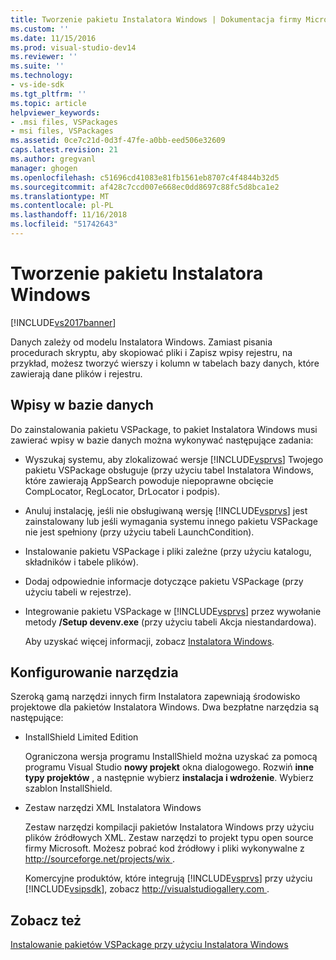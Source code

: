 ```yaml
---
title: Tworzenie pakietu Instalatora Windows | Dokumentacja firmy Microsoft
ms.custom: ''
ms.date: 11/15/2016
ms.prod: visual-studio-dev14
ms.reviewer: ''
ms.suite: ''
ms.technology:
- vs-ide-sdk
ms.tgt_pltfrm: ''
ms.topic: article
helpviewer_keywords:
- .msi files, VSPackages
- msi files, VSPackages
ms.assetid: 0ce7c21d-0d3f-47fe-a0bb-eed506e32609
caps.latest.revision: 21
ms.author: gregvanl
manager: ghogen
ms.openlocfilehash: c51696cd41083e81fb1561eb8707c4f4844b32d5
ms.sourcegitcommit: af428c7ccd007e668ec0dd8697c88fc5d8bca1e2
ms.translationtype: MT
ms.contentlocale: pl-PL
ms.lasthandoff: 11/16/2018
ms.locfileid: "51742643"
---
```

# <a name="authoring-a-windows-installer-package"></a>Tworzenie pakietu Instalatora Windows
[!INCLUDE[vs2017banner](../../includes/vs2017banner.md)]

Danych zależy od modelu Instalatora Windows. Zamiast pisania procedurach skryptu, aby skopiować pliki i Zapisz wpisy rejestru, na przykład, możesz tworzyć wierszy i kolumn w tabelach bazy danych, które zawierają dane plików i rejestru.  
  
## <a name="database-entries"></a>Wpisy w bazie danych  
 Do zainstalowania pakietu VSPackage, to pakiet Instalatora Windows musi zawierać wpisy w bazie danych można wykonywać następujące zadania:  
  
- Wyszukaj systemu, aby zlokalizować wersje [!INCLUDE[vsprvs](../../includes/vsprvs-md.md)] Twojego pakietu VSPackage obsługuje (przy użyciu tabel Instalatora Windows, które zawierają AppSearch powoduje niepoprawne obcięcie CompLocator, RegLocator, DrLocator i podpis).  
  
- Anuluj instalację, jeśli nie obsługiwaną wersję [!INCLUDE[vsprvs](../../includes/vsprvs-md.md)] jest zainstalowany lub jeśli wymagania systemu innego pakietu VSPackage nie jest spełniony (przy użyciu tabeli LaunchCondition).  
  
- Instalowanie pakietu VSPackage i pliki zależne (przy użyciu katalogu, składników i tabele plików).  
  
- Dodaj odpowiednie informacje dotyczące pakietu VSPackage (przy użyciu tabeli w rejestrze).  
  
- Integrowanie pakietu VSPackage w [!INCLUDE[vsprvs](../../includes/vsprvs-md.md)] przez wywołanie metody **/Setup devenv.exe** (przy użyciu tabeli Akcja niestandardowa).  
  
  Aby uzyskać więcej informacji, zobacz [Instalatora Windows](http://msdn.microsoft.com/library/cc185688\(VS.85\).aspx).  
  
## <a name="setup-tools"></a>Konfigurowanie narzędzia  
 Szeroką gamą narzędzi innych firm Instalatora zapewniają środowisko projektowe dla pakietów Instalatora Windows. Dwa bezpłatne narzędzia są następujące:  
  
- InstallShield Limited Edition  
  
   Ograniczona wersja programu InstallShield można uzyskać za pomocą programu Visual Studio **nowy projekt** okna dialogowego. Rozwiń **inne typy projektów** , a następnie wybierz **instalacja i wdrożenie**. Wybierz szablon InstallShield.  
  
- Zestaw narzędzi XML Instalatora Windows  
  
   Zestaw narzędzi kompilacji pakietów Instalatora Windows przy użyciu plików źródłowych XML. Zestaw narzędzi to projekt typu open source firmy Microsoft. Możesz pobrać kod źródłowy i pliki wykonywalne z [ http://sourceforge.net/projects/wix ](http://sourceforge.net/projects/wix).  
  
  Komercyjne produktów, które integrują [!INCLUDE[vsprvs](../../includes/vsprvs-md.md)] przy użyciu [!INCLUDE[vsipsdk](../../includes/vsipsdk-md.md)], zobacz [ http://visualstudiogallery.com ](http://visualstudiogallery.com/).  
  
## <a name="see-also"></a>Zobacz też  
 [Instalowanie pakietów VSPackage przy użyciu Instalatora Windows](../../extensibility/internals/installing-vspackages-with-windows-installer.md)

